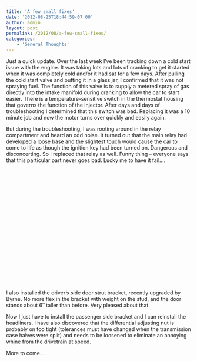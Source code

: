 ```yaml
---
title: 'A few small fixes'
date: '2012-08-25T18:44:59-07:00'
author: admin
layout: post
permalink: /2012/08/a-few-small-fixes/
categories:
    - 'General Thoughts'
---
```


Just a quick update. Over the last week I’ve been tracking down a cold start issue with the engine. It was taking lots and lots of cranking to get it started when it was completely cold and/or it had sat for a few days. After pulling the cold start valve and putting it in a glass jar, I confirmed that it was not spraying fuel. The function of this valve is to supply a metered spray of gas directly into the intake manifold during cranking to allow the car to start easier. There is a temperature-sensitive switch in the thermostat housing that governs the function of the injector. After days and days of troubleshooting I determined that this switch was bad. Replacing it was a 10 minute job and now the motor turns over quickly and easily again.

But during the troubleshooting, I was rooting around in the relay compartment and heard an odd noise. It turned out that the main relay had developed a loose base and the slightest touch would cause the car to come to life as though the ignition key had been turned on. Dangerous and disconcerting. So I replaced that relay as well. Funny thing – everyone says that this particular part never goes bad. Lucky me to have it fail….

<object classid="clsid:d27cdb6e-ae6d-11cf-96b8-444553540000" codebase="https://download.macromedia.com/pub/shockwave/cabs/flash/swflash.cab#version=6,0,40,0" height="315" width="420"><param name="allowFullScreen" value="true"></param><param name="allowscriptaccess" value="always"></param><param name="src" value="https://www.youtube.com/v/3dKJh9sutWs?version=3&hl=en_US"></param><param name="allowfullscreen" value="true"></param><embed allowfullscreen="true" allowscriptaccess="always" height="315" src="https://www.youtube.com/v/3dKJh9sutWs?version=3&hl=en_US" type="application/x-shockwave-flash" width="420"></embed></object>

I also installed the driver’s side door strut bracket, recently upgraded by Byrne. No more flex in the bracket with weight on the stud, and the door stands about 6″ taller than before. Very pleased about that.

Now I just have to install the passenger side bracket and I can reinstall the headliners. I have also discovered that the differential adjusting nut is probably on too tight (tolerances must have changed when the transmission case halves were split) and needs to be loosened to eliminate an annoying whine from the drivetrain at speed.

More to come….